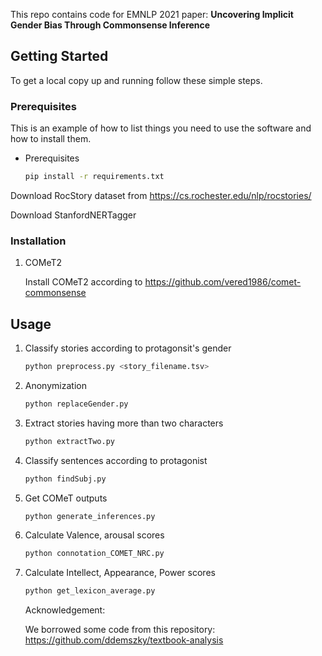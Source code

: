 
This repo contains code for EMNLP 2021 paper: 
**Uncovering Implicit Gender Bias Through Commonsense Inference**


## Getting Started

To get a local copy up and running follow these simple steps.

### Prerequisites

This is an example of how to list things you need to use the software and how to install them.
* Prerequisites
  ```sh
  pip install -r requirements.txt
  ```
Download RocStory dataset from https://cs.rochester.edu/nlp/rocstories/

Download StanfordNERTagger

### Installation

1. COMeT2

   Install COMeT2 according to https://github.com/vered1986/comet-commonsense

<!-- USAGE EXAMPLES -->
## Usage

1. Classify stories according to protagonsit's gender
      ```sh
      python preprocess.py <story_filename.tsv>
      ```
2. Anonymization
      
      ```sh
      python replaceGender.py 
      ```      
3. Extract stories having more than two characters

      ```sh
      python extractTwo.py 
      ```  
   
4. Classify sentences according to protagonist
      ```sh
      python findSubj.py 
      ```  
   
5. Get COMeT outputs

      ```sh
      python generate_inferences.py
      ```  
   
6. Calculate Valence, arousal scores 
      ```sh
      python connotation_COMET_NRC.py
      ```  
   
7. Calculate Intellect, Appearance, Power scores
      ```sh
      python get_lexicon_average.py
      ```  
      
      Acknowledgement:
      
      We borrowed some code from this repository: https://github.com/ddemszky/textbook-analysis
